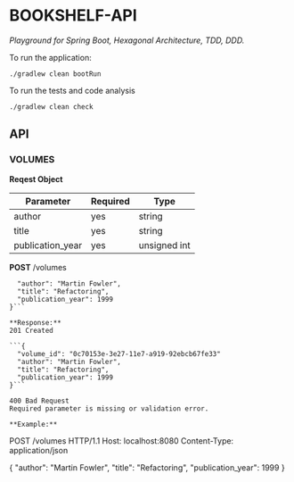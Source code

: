 # BOOKSHELF-API

*Playground for Spring Boot, Hexagonal Architecture, TDD, DDD.*

To run the application:

```
./gradlew clean bootRun
```

To run the tests and code analysis

```
./gradlew clean check
```

## API

### VOLUMES

**Reqest Object**


| Parameter | Required | Type |
| -------- | -------- | -------- |
| author   | yes   | string |
| title   | yes   | string |
| publication_year   | yes   | unsigned int |   
   
   
**POST**  /volumes

```{
  "author": "Martin Fowler",
  "title": "Refactoring",
  "publication_year": 1999
}```

**Response:**  
201 Created

```{
  "volume_id": "0c70153e-3e27-11e7-a919-92ebcb67fe33"
  "author": "Martin Fowler",
  "title": "Refactoring",
  "publication_year": 1999
}```

400 Bad Request   
Required parameter is missing or validation error.

**Example:**

```
POST /volumes HTTP/1.1
Host: localhost:8080
Content-Type: application/json

{
  "author": "Martin Fowler",
  "title": "Refactoring",
  "publication_year": 1999
}
```

